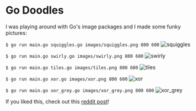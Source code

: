 Go Doodles
==========

I was playing around with Go's image packages and I made some funky pictures:

`$ go run main.go squiggles.go images/squiggles.png 800 600`
![squiggles](https://github.com/jrab89/Go_Doodles/blob/master/images/squiggles.png)

`$ go run main.go swirly.go images/swirly.png 800 600`
![swirly](https://github.com/jrab89/Go_Doodles/blob/master/images/swirly.png)

`$ go run main.go tiles.go images/tiles.png 800 600`
![tiles](https://github.com/jrab89/Go_Doodles/blob/master/images/tiles.png)

`$ go run main.go xor.go images/xor.png 800 600`
![xor](https://github.com/jrab89/Go_Doodles/blob/master/images/xor.png)

`$ go run main.go xor_grey.go images/xor_grey.png 800 600`
![xor_grey](https://github.com/jrab89/Go_Doodles/blob/master/images/xor_grey.png)

If you liked this, check out this [reddit post](https://www.reddit.com/comments/2d5562)!
